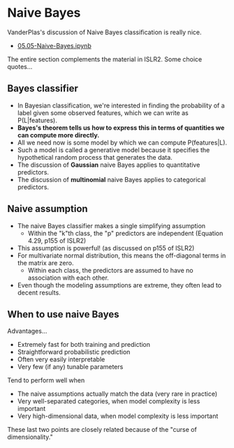 
# Naive Bayes

VanderPlas's discussion of Naive Bayes classification is really nice.

* [05.05-Naive-Bayes.ipynb](https://github.com/jakevdp/PythonDataScienceHandbook/blob/master/notebooks/05.05-Naive-Bayes.ipynb)

The entire section complements the material in ISLR2. Some choice quotes...

## Bayes classifier

* In Bayesian classification, we're interested in finding the probability of a label given some observed features, which we can write as P(L|features).
* **Bayes's theorem tells us how to express this in terms of quantities we can compute more directly.**
* All we need now is some model by which we can compute P(features|L).
* Such a model is called a generative model because it specifies the hypothetical random process that generates the data.
* The discussion of **Gaussian** naive Bayes applies to quantitative predictors.
* The discussion of **multinomial** naive Bayes applies to categorical predictors.

## Naive assumption

* The naive Bayes classifier makes a single simplifying assumption
  * Within the "k"th class, the "p" predictors are independent (Equation 4.29, p155 of ISLR2)
* This assumption is powerful! (as discussed on p155 of ISLR2)
* For multivariate normal distribution, this means the off-diagonal terms in the matrix are zero.
  * Within each class, the predictors are assumed to have no association with each other.
* Even though the modeling assumptions are extreme, they often lead to decent results.

## When to use naive Bayes

Advantages...

* Extremely fast for both training and prediction
* Straightforward probabilistic prediction
* Often very easily interpretable
* Very few (if any) tunable parameters

Tend to perform well when

* The naive assumptions actually match the data (very rare in practice)
* Very well-separated categories, when model complexity is less important
* Very high-dimensional data, when model complexity is less important

These last two points are closely related because of the "curse of dimensionality."
